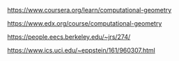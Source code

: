
https://www.coursera.org/learn/computational-geometry

https://www.edx.org/course/computational-geometry

https://people.eecs.berkeley.edu/~jrs/274/

https://www.ics.uci.edu/~eppstein/161/960307.html

